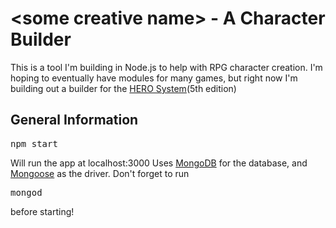 \<some creative name\> - A Character Builder
============================================

This is a tool I'm building in Node.js to help with RPG character creation. I'm hoping to eventually have modules for many games, but right now I'm building out a builder for the [HERO System](http://www.herogames.com)(5th edition)

## General Information
<pre>npm start</pre>
Will run the app at localhost:3000
Uses [MongoDB](http://www.mongodb.org/) for the database, and [Mongoose](http://mongoosejs.com/) as the driver. Don't forget to run <pre>mongod</pre> before starting!
